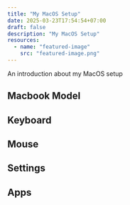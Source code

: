 ```yaml
---
title: "My MacOS Setup"
date: 2025-03-23T17:54:54+07:00
draft: false
description: "My MacOS Setup"
resources:
  - name: "featured-image"
    src: "featured-image.png"
---
```


An introduction about my MacOS setup

<!--more-->

## Macbook Model

## Keyboard

## Mouse

## Settings

## Apps
